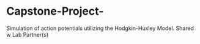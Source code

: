 # Capstone-Project-
Simulation of action potentials utilizing the Hodgkin-Huxley Model.
Shared w Lab Partner(s)
